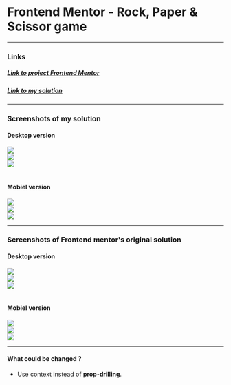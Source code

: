 # Frontend Mentor - Rock, Paper & Scissor game

---

### Links

##### [Link to project Frontend Mentor](https://www.frontendmentor.io/challenges/rock-paper-scissors-game-pTgwgvgH)

<!-- prettier-ignore -->
##### [Link to my solution](https://holmar-rock-paper-scissor.netlify.app/)

---

### Screenshots of my solution

#### Desktop version

<img src="./design/my-solution/my-solution-rpb-desktop-1.png" />
<br>
<img src="./design/my-solution/my-solution-rules-rpb-desktop-2.png"/>
<br>
<img src="./design/my-solution/my-solution-rpb-desktop-3.png"/>
<br><br>

#### Mobiel version

<img src="./design/my-solution/my-solution-rpb-mobile-1.png" />
<br>
<img src="./design/my-solution/my-solution-rules-rpb-mobile-2.png"/>
<br>
<img src="./design/my-solution/my-solution-rpb-mobile-win-3.png"/>

---

### Screenshots of Frontend mentor's original solution

#### Desktop version

<img src="./design/original/desktop-step-1.jpg" />
<br>
<img src="./design/original/desktop-rules-modal.jpg"/>
<br>
<img src="./design/original/desktop-step-4-win.jpg"/>
<br><br>

#### Mobiel version

<img src="./design/original/mobile-step-1.jpg" />
<br>
<img src="./design/original/mobile-rules-modal.jpg"/>
<br>
<img src="./design/original/mobile-step-4-win.jpg"/>

---

#### What could be changed ?

- Use context instead of <b>prop-drilling</b>.
